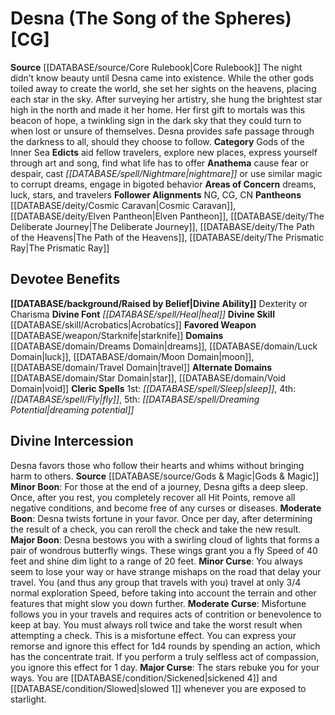 ﻿---
ability:
- Dexterity
- Charisma
ability_boost:
- Dexterity
- Charisma
alignment: CG
deity:
- '[[DATABASE/deity/Desna|Desna]]'
- '[[DATABASE/deity/Cosmic Caravan|CosmicCaravan]]'
- '[[DATABASE/deity/Elven Pantheon|Elven Pantheon]]'
- '[[DATABASE/deity/The Deliberate Journey|The Deliberate Journey]]'
- '[[DATABASE/deity/The Path of the Heavens|The Path of the Heavens]]'
- '[[DATABASE/deity/The Prismatic Ray|The PrismaticRay]]'
deity_category: Gods of the Inner Sea
divine_font: Heal
domain:
- '[[DATABASE/domain/Dreams Domain|Dreams]]'
- '[[DATABASE/domain/Luck Domain|Luck]]'
- '[[DATABASE/domain/Moon Domain|Moon]]'
- '[[DATABASE/domain/Star Domain|Star]]'
- '[[DATABASE/domain/Travel Domain|Travel]]'
- '[[DATABASE/domain/Void Domain|Void]]'
favored_weapon: '[[DATABASE/weapon/Starknife|Starknife]]'
follower_alignment:
- NG
- CG
- CN
id: '5'
name: Desna
rarity: Common
rus_type_level: null
skill:
- '[[DATABASE/skill/Acrobatics|Acrobatics]]'
source: '[[DATABASE/source/Core Rulebook|Core Rulebook]]'
trait: null
type: Deity

---
# Desna (The Song of the Spheres) [CG]

**Source** [[DATABASE/source/Core Rulebook|Core Rulebook]] 
The night didn’t know beauty until Desna came into existence. While the other gods toiled away to create the world, she set her sights on the heavens, placing each star in the sky. After surveying her artistry, she hung the brightest star high in the north and made it her home. Her first gift to mortals was this beacon of hope, a twinkling sign in the dark sky that they could turn to when lost or unsure of themselves. Desna provides safe passage through the darkness to all, should they choose to follow.
**Category** Gods of the Inner Sea
**Edicts** aid fellow travelers, explore new places, express yourself through art and song, find what life has to offer
**Anathema** cause fear or despair, cast _[[DATABASE/spell/Nightmare|nightmare]]_ or use similar magic to corrupt dreams, engage in bigoted behavior
**Areas of Concern** dreams, luck, stars, and travelers
**Follower Alignments** NG, CG, CN
**Pantheons** [[DATABASE/deity/Cosmic Caravan|Cosmic Caravan]], [[DATABASE/deity/Elven Pantheon|Elven Pantheon]], [[DATABASE/deity/The Deliberate Journey|The Deliberate Journey]], [[DATABASE/deity/The Path of the Heavens|The Path of the Heavens]], [[DATABASE/deity/The Prismatic Ray|The Prismatic Ray]]

## Devotee Benefits

**[[DATABASE/background/Raised by Belief|Divine Ability]]** Dexterity or Charisma
**Divine Font** _[[DATABASE/spell/Heal|heal]]_
**Divine Skill** [[DATABASE/skill/Acrobatics|Acrobatics]]
**Favored Weapon** [[DATABASE/weapon/Starknife|starknife]]
**Domains** [[DATABASE/domain/Dreams Domain|dreams]], [[DATABASE/domain/Luck Domain|luck]], [[DATABASE/domain/Moon Domain|moon]], [[DATABASE/domain/Travel Domain|travel]]
**Alternate Domains** [[DATABASE/domain/Star Domain|star]], [[DATABASE/domain/Void Domain|void]]
**Cleric Spells** 1st: _[[DATABASE/spell/Sleep|sleep]]_, 4th: _[[DATABASE/spell/Fly|fly]]_, 5th: _[[DATABASE/spell/Dreaming Potential|dreaming potential]]_

## Divine Intercession

Desna favors those who follow their hearts and whims without bringing harm to others.
**Source** [[DATABASE/source/Gods & Magic|Gods & Magic]] 
**Minor Boon**: For those at the end of a journey, Desna gifts a deep sleep. Once, after you rest, you completely recover all Hit Points, remove all negative conditions, and become free of any curses or diseases.
**Moderate Boon**: Desna twists fortune in your favor. Once per day, after determining the result of a check, you can reroll the check and take the new result.
**Major Boon**: Desna bestows you with a swirling cloud of lights that forms a pair of wondrous butterfly wings. These wings grant you a fly Speed of 40 feet and shine dim light to a range of 20 feet.
**Minor Curse**: You always seem to lose your way or have strange mishaps on the road that delay your travel. You (and thus any group that travels with you) travel at only 3/4 normal exploration Speed, before taking into account the terrain and other features that might slow you down further.
**Moderate Curse**: Misfortune follows you in your travels and requires acts of contrition or benevolence to keep at bay. You must always roll twice and take the worst result when attempting a check. This is a misfortune effect. You can express your remorse and ignore this effect for 1d4 rounds by spending an action, which has the concentrate trait. If you perform a truly selfless act of compassion, you ignore this effect for 1 day.
**Major Curse**: The stars rebuke you for your ways. You are [[DATABASE/condition/Sickened|sickened 4]] and [[DATABASE/condition/Slowed|slowed 1]] whenever you are exposed to starlight.